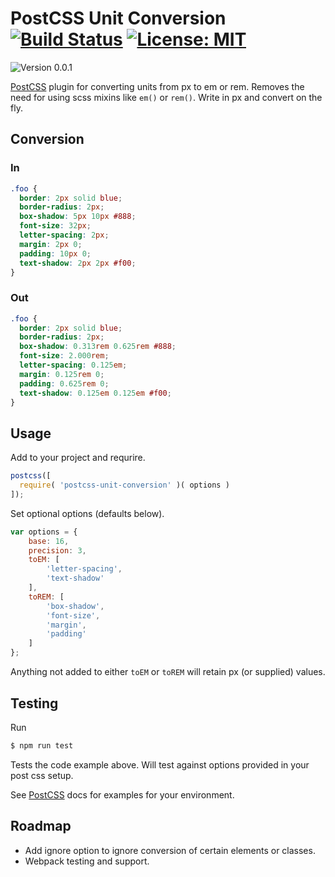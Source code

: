 # PostCSS Unit Conversion [![Build Status][ci-img]][ci] [![License: MIT](https://img.shields.io/badge/License-MIT-blue.svg)](https://opensource.org/licenses/MIT)
<img src="https://img.shields.io/badge/version-0.0.1-green.svg" alt="Version 0.0.1" />

[PostCSS] plugin for converting units from px to em or rem. Removes the need for using scss mixins like `em()` or `rem()`. Write in px and convert on the fly.

[PostCSS]: https://github.com/postcss/postcss
[ci-img]:  https://travis-ci.org/jomurgel/postcss-unit-conversion.svg
[ci]:      https://travis-ci.org/jomurgel/postcss-unit-conversion

## Conversion

### In
```css
.foo {
  border: 2px solid blue;
  border-radius: 2px;
  box-shadow: 5px 10px #888;
  font-size: 32px;
  letter-spacing: 2px;
  margin: 2px 0;
  padding: 10px 0;
  text-shadow: 2px 2px #f00;
}
```

### Out
```css
.foo {
  border: 2px solid blue;
  border-radius: 2px;
  box-shadow: 0.313rem 0.625rem #888;
  font-size: 2.000rem;
  letter-spacing: 0.125em;
  margin: 0.125rem 0;
  padding: 0.625rem 0;
  text-shadow: 0.125em 0.125em #f00;
}
```

## Usage
Add to your project and requrire.

``` js
postcss([
  require( 'postcss-unit-conversion' )( options )
]);
```

Set optional options (defaults below).
``` js
var options = {
    base: 16,
    precision: 3,
    toEM: [
        'letter-spacing',
        'text-shadow'
    ],
    toREM: [
        'box-shadow',
        'font-size',
        'margin',
        'padding'
    ]
};
```

Anything not added to either `toEM` or `toREM` will retain px (or supplied) values.

## Testing
Run
``` bash
$ npm run test
```

Tests the code example above. Will test against options provided in your post css setup.

See [PostCSS] docs for examples for your environment.

## Roadmap
- Add ignore option to ignore conversion of certain elements or classes.
- Webpack testing and support.
